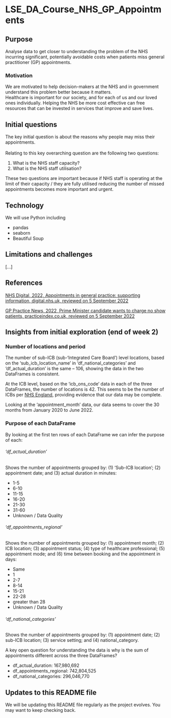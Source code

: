 # LSE_DA_Course_NHS_GP_Appointments
## Purpose
Analyse data to get closer to understanding the problem of the NHS incurring significant, potentially avoidable costs when patients miss general practitioner (GP) appointments.
### Motivation
We are motivated to help decision-makers at the NHS and in government understand this problem better because it matters.\
Healthcare is important for our society, and for each of us and our loved ones individually. Helping the NHS be more cost effective can free resources that can be invested in services that improve and save lives.
## Initial questions
The key initial question is about the reasons why people may miss their appointments.\
\
Relating to this key overarching question are the following two questions:
1. What is the NHS staff capacity?
2. What is the NHS staff utilisation?


These two questions are important because if NHS staff is operating at the limit of their capacity / they are fully utilised reducing the number of missed appointments becomes more important and urgent.
## Technology
We will use Python including
* pandas
* seaborn
* Beautiful Soup
## Limitations and challenges
[...]
## References
[NHS Digital, 2022, Appointments in general practice: supporting information, digital.nhs.uk, reviewed on 5 September 2022](https://digital.nhs.uk/data-and-information/publications/statistical/appointments-in-general-practice/appointments-in-general-practice-supporting-information#guide-to-data-files)

[GP Practice News, 2022, Prime Minister candidate wants to charge no show patients, practiceindex.co.uk, reviewed on 5 September 2022](https://practiceindex.co.uk/gp/blog/news-prime-minister-candidate-wants-to-charge-no-show-patients)

## Insights from initial exploration (end of week 2)

### Number of locations and period
The number of sub-ICB (sub-‘Integrated Care Board’) level locations, based on the ‘sub_icb_location_name’ in ‘df_national_categories’ and ‘df_actual_duration’ is the same – 106, showing the data in the two DataFrames is consistent. 

At the ICB level, based on the ‘icb_ons_code’ data in each of the three DataFrames, the number of locations is 42. This seems to be the number of ICBs per [NHS England](https://www.england.nhs.uk/integratedcare/integrated-care-in-your-area/), providing evidence that our data may be complete.

Looking at the ‘appointment_month’ data, our data seems to cover the 30 months from January 2020 to June 2022.

### Purpose of each DataFrame
By looking at the first ten rows of each DataFrame we can infer the purpose of each:

###### ‘df_actual_duration’
Shows the number of appointments grouped by: (1) ‘Sub-ICB location’; (2) appointment date; and (3) actual duration in minutes:
* 1-5
* 6-10
* 11-15
* 16-20
* 21-30
* 31-60
* Unknown / Data Quality   

###### ‘df_appointments_regional’
Shows the number of appointments grouped by: (1) appointment month; (2) ICB location; (3) appointment status; (4) type of healthcare professional; (5) appointment mode; and (6) time between booking and the appointment in days:
* Same
* 1
* 2-7
* 8-14
* 15-21
* 22-28
* greater than 28
* Unknown / Data Quality

###### ‘df_national_categories’ 
Shows the number of appointments grouped by: (1) appointment date; (2) sub-ICB location; (3) service setting; and (4) national_category.

A key open question for understanding the data is why is the sum of appointments different across the three DataFrames?
* df_actual_duration: 167,980,692
* df_appointments_regional: 742,804,525
* df_national_categories: 296,046,770 


## Updates to this README file
We will be updating this README file regularly as the project evolves. You may want to keep checking back.
